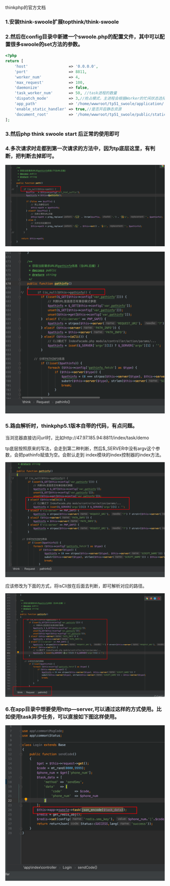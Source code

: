 thinkphp的官方文档

### 1.安装think-swoole扩展topthink/think-swoole



### 2.然后在config目录中新建一个swoole.php的配置文件，其中可以配置很多swoole的set方法的参数。

```php
<?php
return [
    'host'                  => '0.0.0.0',
    'port'                  => 8811,
    'worker_num'            => 4,
    'max_request'           => 100,
    'daemonize'             => false,
    'task_worker_num'       => 50, //task进程的数量
    'dispatch_mode'         => 3,//抢占模式，主进程会根据Worker的忙闲状态选择投递，只会投递给处于闲置状态的Worker
    'app_path'              => '/home/wwwroot/tp51_swoole/application/',
    'enable_static_handler' => true,//是否开启静态资源
    'document_root'         => '/home/wwwroot/tp51_swoole/public/static/',//指定静态资源文件路径
];
```



### 3.然后php think swoole start 后正常的使用即可



### 4.多次请求时走都到第一次请求的方法中，因为tp底层这里，有判断，把判断去掉即可。

![image-20210623183640558](../img/image-20210623183640558.png)

![image-20210623183738541](../img/image-20210623183738541.png)



### 5.路由解析时，thinkphp5.1版本自带的代码，有点问题。

当浏览器直接访问url时，比如http://47.97.185.94:8811/index/task/demo

tp底层按照原来的写法，会走到第二种判断，然后$_SERVER中没有argv这个参数，会把pathinfo赋值为空。会默认走到 index模块的index控制器的index方法。

![image-20210623183055302](../img/image-20210623183055302.png)

应该修改为下面的方式，将isCli放在后面去判断，即可解析对应的路径。

![image-20210623182836524](../img/image-20210623182836524.png)



### 6.在app目录中想要使用http—server,可以通过这样的方式使用。比如使用task异步任务，可以直接如下图这样使用。

![image-20210623183910101](../img/image-20210623183910101.png)

